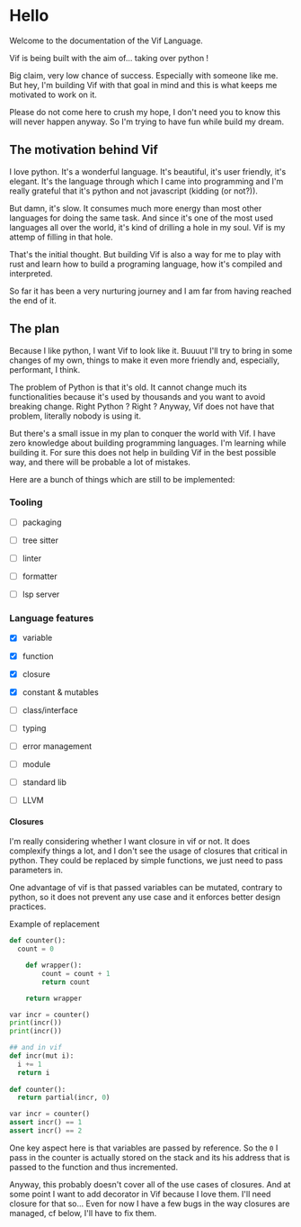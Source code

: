 # Hello

Welcome to the documentation of the Vif Language.

Vif is being built with the aim of... taking over python !

Big claim, very low chance of success. Especially with someone like me. But hey, I'm building Vif with that goal in mind and this is what keeps me motivated to work on it. 

Please do not come here to crush my hope, I don't need you to know this will never happen anyway. So I'm trying to have fun while build my dream.

## The motivation behind Vif

I love python. It's a wonderful language. It's beautiful, it's user friendly, it's elegant. It's the language through which I came into programming and I'm really grateful that it's python and not javascript (kidding (or not?)).

But damn, it's slow. It consumes much more energy than most other languages for doing the same task. And since it's one of the most used languages all over the world, it's kind of drilling a hole in my soul. Vif is my attemp of filling in that hole.

That's the initial thought. But building Vif is also a way for me to play with rust and learn how to build a programing language, how it's compiled and interpreted.

So far it has been a very nurturing journey and I am far from having reached the end of it.

## The plan

Because I like python, I want Vif to look like it. Buuuut I'll try to bring in some changes of my own, things to make it even more friendly and, especially, performant, I think. 

The problem of Python is that it's old. It cannot change much its functionalities because it's used by thousands and you want to avoid breaking change. Right Python ? Right ? Anyway, Vif does not have that problem, literally nobody is using it.

But there's a small issue in my plan to conquer the world with Vif. I have zero knowledge about building programming languages. I'm learning while building it. For sure this does not help in building Vif in the best possible way, and there will be probable a lot of mistakes. 

Here are a bunch of things which are still to be implemented:


### Tooling

- [ ] packaging
- [ ] tree sitter
- [ ] linter
- [ ] formatter
- [ ] lsp server


### Language features

- [x] variable
- [x] function
- [x] closure
- [x] constant & mutables
- [ ] class/interface
- [ ] typing
- [ ] error management
- [ ] module
- [ ] standard lib
- [ ] LLVM 


#### Closures

I'm really considering whether I want closure in vif or not. It does complexify things a lot, and I don't see the usage of closures 
that critical in python. They could be replaced by simple functions, we just need to pass parameters in.

One advantage of vif is that passed variables can be mutated, contrary to python, so it does not prevent any use case and it enforces better
design practices.

Example of replacement

```python
def counter():
  count = 0

	def wrapper():
		count = count + 1
		return count

	return wrapper

var incr = counter()
print(incr())
print(incr())

## and in vif
def incr(mut i):
  i += 1
  return i
  
def counter():
  return partial(incr, 0)

var incr = counter()
assert incr() == 1
assert incr() == 2
```

One key aspect here is that variables are passed by reference. So the `0` I pass in the counter is actually stored on the stack and its his address that is passed to the function and thus incremented.

Anyway, this probably doesn't cover all of the use cases of closures. And at some point I want to add decorator in Vif because I love them. I'll need closure for that so... Even for now I have a few bugs in the way closures are managed, cf below, I'll have to fix them.



